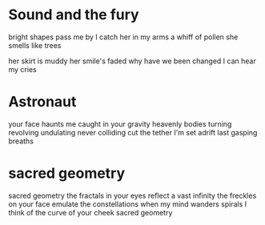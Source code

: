 # Sound and the fury
bright shapes pass me by
I catch her in my arms
a whiff of pollen
she smells like trees

her skirt is muddy
her smile's faded
why have we been changed
I can hear my cries

# Astronaut

your face haunts me
caught in your gravity
heavenly bodies
turning revolving undulating
never colliding
cut the tether
I'm set adrift
last gasping breaths

# sacred geometry

sacred geometry
the fractals in your eyes reflect a vast infinity
the freckles on your face emulate the constellations
when my mind wanders spirals I think of the curve of your cheek
sacred geometry
